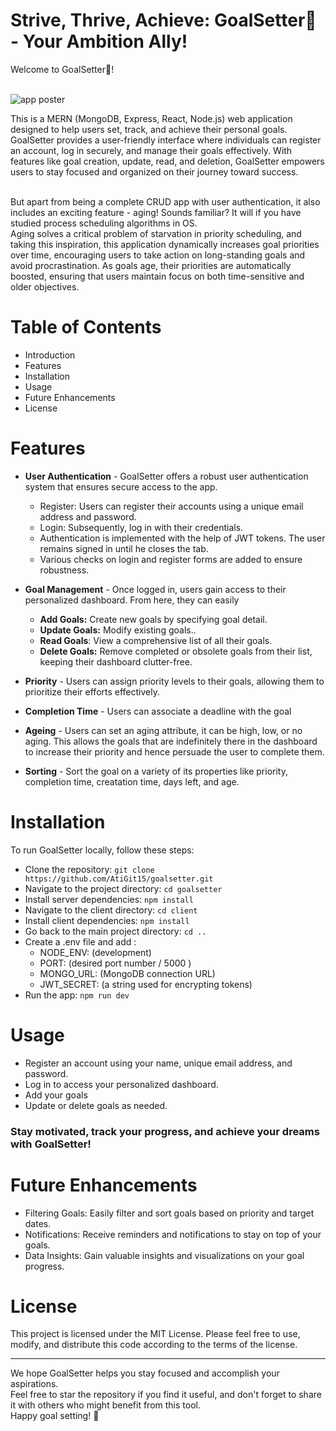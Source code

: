 # Strive, Thrive, Achieve: GoalSetter🎯 - Your Ambition Ally!
Welcome to GoalSetter🎯! <br><br>

<img href="https://github.com/Atigit15/GoalSetter/blob/main/demo/poster.png" alt="app poster" align="center">

This is a MERN (MongoDB, Express, React, Node.js) web application designed to help users set, track, and achieve their personal goals. GoalSetter provides a user-friendly interface where individuals can register an account, log in securely, and manage their goals effectively. With features like goal creation, update, read, and deletion, GoalSetter empowers users to stay focused and organized on their journey toward success.<br><br>

But apart from being a complete CRUD app with user authentication, it also includes an exciting feature - aging! Sounds familiar? It will if you have studied process scheduling algorithms in OS. <br> Aging solves a critical problem of starvation in priority scheduling, and taking this inspiration, this application dynamically increases goal priorities over time, encouraging users to take action on long-standing goals and avoid procrastination. As goals age, their priorities are automatically boosted, ensuring that users maintain focus on both time-sensitive and older objectives.

# Table of Contents
- Introduction
- Features
- Installation
- Usage
- Future Enhancements
- License
  
# Features
- **User Authentication** - GoalSetter offers a robust user authentication system that ensures secure access to the app. 
  - Register: Users can register their accounts using a unique email address and password.
  - Login: Subsequently, log in with their credentials.
  - Authentication is implemented with the help of JWT tokens. The user remains signed in until he closes the tab.
  - Various checks on login and register forms are added to ensure robustness.

- **Goal Management** - Once logged in, users gain access to their personalized dashboard. From here, they can easily<p>
    - **Add Goals:** Create new goals by specifying goal detail.
    - **Update Goals:** Modify existing goals..
    - **Read Goals**: View a comprehensive list of all their goals.
    - **Delete Goals:** Remove completed or obsolete goals from their list, keeping their dashboard clutter-free.
      
- **Priority** - Users can assign priority levels to their goals, allowing them to prioritize their efforts effectively.
  
- **Completion Time** - Users can associate a deadline with the goal

- **Ageing** - Users can set an aging attribute, it can be high, low, or no aging. This allows the goals that are indefinitely there in the dashboard to increase their priority and hence persuade the user to complete them.
  
- **Sorting** - Sort the goal on a variety of its properties like priority, completion time, creatation time, days left, and age.


# Installation
To run GoalSetter locally, follow these steps:

- Clone the repository: `git clone https://github.com/AtiGit15/goalsetter.git`
- Navigate to the project directory: `cd goalsetter`
- Install server dependencies: `npm install`
- Navigate to the client directory: `cd client`
- Install client dependencies: `npm install`
- Go back to the main project directory: `cd ..`
- Create a .env file and add :
   - NODE_ENV: (development)
   - PORT: (desired port number / 5000 )
   - MONGO_URL: (MongoDB connection URL)
   - JWT_SECRET: (a string used for encrypting tokens)
- Run the app: `npm run dev`
# Usage
- Register an account using your name, unique email address, and password.
- Log in to access your personalized dashboard.
- Add your goals 
- Update or delete goals as needed.
### Stay motivated, track your progress, and achieve your dreams with GoalSetter!

# Future Enhancements

- Filtering Goals: Easily filter and sort goals based on priority and target dates.
- Notifications: Receive reminders and notifications to stay on top of your goals.
- Data Insights: Gain valuable insights and visualizations on your goal progress.
  
# License

This project is licensed under the MIT License. Please feel free to use, modify, and distribute this code according to the terms of the license.

---
We hope GoalSetter helps you stay focused and accomplish your aspirations.<br>
Feel free to star the repository if you find it useful, and don't forget to share it with others who might benefit from this tool.<br>
Happy goal setting! 🎯<br>
